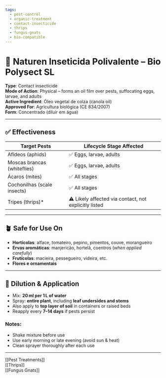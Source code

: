 ```yaml
---
tags:
  - pest-control
  - organic-treatment
  - contact-insecticide
  - thrips
  - fungus-gnats
  - bio-compatible
---
```

# 🧴 Naturen Inseticida Polivalente – Bio Polysect SL

**Type**: Contact insecticide  
**Mode of Action**: Physical – forms an oil film over pests, suffocating eggs, larvae, and adults  
**Active Ingredient**: Óleo vegetal de colza (canola oil)  
**Approved For**: Agricultura biológica (CE 834/2007)  
**Form**: Concentrado (diluir em água)

---

## ✅ Effectiveness

| Target Pests                        | Lifecycle Stage Affected |
|------------------------------------|---------------------------|
| Afídeos (aphids)                   | ✅ Eggs, larvae, adults   |
| Moscas brancas (whiteflies)        | ✅ Eggs, larvae, adults   |
| Ácaros (mites)                     | ✅ All stages             |
| Cochonilhas (scale insects)        | ✅ All stages             |
| Tripes (thrips)*                   | ⚠️ Likely affected via contact, not explicitly listed |

---

## 🪴 Safe for Use On

- **Hortícolas**: alface, tomateiro, pepino, pimentos, couve, morangueiro  
- **Ervas aromáticas**: manjericão, hortelã, coentros (*when applied carefully*)  
- **Frutícolas**: macieira, pessegueiro, videira, etc.  
- **Flores e ornamentais**

---

## 🧪 Dilution & Application

- Mix: **20 ml per 1 L of water**
- Spray: **entire plant**, including **leaf undersides and stems**
- Also apply to **top layer of soil** in containers or raised beds
- Reapply every **7–14 days** if pests persist

### Notes:
- Shake mixture before use  
- Use early morning or late evening (avoid sun & heat)
- Clean sprayer thoroughly after each use

---

[[Pest Treatments]]  
[[Thrips]]  
[[Fungus Gnats]]  
